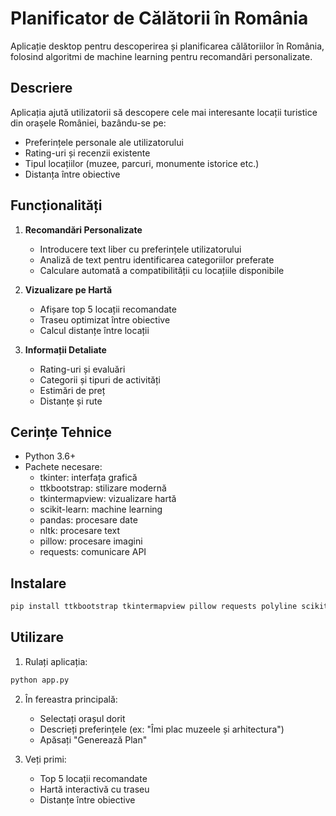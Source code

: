 # Planificator de Călătorii în România

Aplicație desktop pentru descoperirea și planificarea călătoriilor în România, folosind algoritmi de machine learning pentru recomandări personalizate.

## Descriere

Aplicația ajută utilizatorii să descopere cele mai interesante locații turistice din orașele României, bazându-se pe:
- Preferințele personale ale utilizatorului
- Rating-uri și recenzii existente
- Tipul locațiilor (muzee, parcuri, monumente istorice etc.)
- Distanța între obiective

## Funcționalități

1. **Recomandări Personalizate**
   - Introducere text liber cu preferințele utilizatorului
   - Analiză de text pentru identificarea categoriilor preferate
   - Calculare automată a compatibilității cu locațiile disponibile

2. **Vizualizare pe Hartă**
   - Afișare top 5 locații recomandate
   - Traseu optimizat între obiective
   - Calcul distanțe între locații

3. **Informații Detaliate**
   - Rating-uri și evaluări
   - Categorii și tipuri de activități
   - Estimări de preț
   - Distanțe și rute

## Cerințe Tehnice

- Python 3.6+
- Pachete necesare:
  - tkinter: interfața grafică
  - ttkbootstrap: stilizare modernă
  - tkintermapview: vizualizare hartă
  - scikit-learn: machine learning
  - pandas: procesare date
  - nltk: procesare text
  - pillow: procesare imagini
  - requests: comunicare API

## Instalare

```bash
pip install ttkbootstrap tkintermapview pillow requests polyline scikit-learn pandas nltk
```

## Utilizare

1. Rulați aplicația:
```bash
python app.py
```

2. În fereastra principală:
   - Selectați orașul dorit
   - Descrieți preferințele (ex: "Îmi plac muzeele și arhitectura")
   - Apăsați "Generează Plan"

3. Veți primi:
   - Top 5 locații recomandate
   - Hartă interactivă cu traseu
   - Distanțe între obiective
